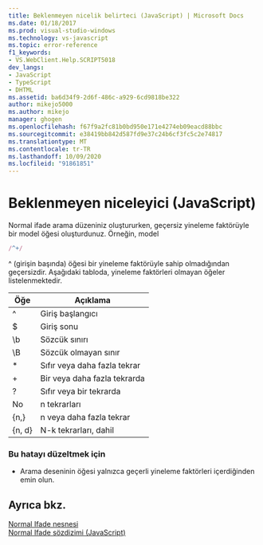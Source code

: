 ```yaml
---
title: Beklenmeyen nicelik belirteci (JavaScript) | Microsoft Docs
ms.date: 01/18/2017
ms.prod: visual-studio-windows
ms.technology: vs-javascript
ms.topic: error-reference
f1_keywords:
- VS.WebClient.Help.SCRIPT5018
dev_langs:
- JavaScript
- TypeScript
- DHTML
ms.assetid: ba6d34f9-2d6f-486c-a929-6cd9818be322
author: mikejo5000
ms.author: mikejo
manager: ghogen
ms.openlocfilehash: f67f9a2fc81b0bd950e171e4274eb09eacd88bbc
ms.sourcegitcommit: e38419bb842d587fd9e37c24b6cf3fc5c2e74817
ms.translationtype: MT
ms.contentlocale: tr-TR
ms.lasthandoff: 10/09/2020
ms.locfileid: "91861851"
---
```

# <a name="unexpected-quantifier-javascript"></a>Beklenmeyen niceleyici (JavaScript)
Normal ifade arama düzeniniz oluştururken, geçersiz yineleme faktörüyle bir model öğesi oluşturdunuz. Örneğin, model  
  
```js
/^+/  
```  
  
 ^ (girişin başında) öğesi bir yineleme faktörüyle sahip olmadığından geçersizdir. Aşağıdaki tabloda, yineleme faktörleri olmayan öğeler listelenmektedir.  
  
|Öğe|Açıklama|  
|-------------|-----------------|  
|^|Giriş başlangıcı|  
|$|Giriş sonu|  
|\b|Sözcük sınırı|  
|\B|Sözcük olmayan sınır|  
|*|Sıfır veya daha fazla tekrar|  
|+|Bir veya daha fazla tekrarda|  
|?|Sıfır veya bir tekrarda|  
|No|n tekrarları|  
|{n,}|n veya daha fazla tekrar|  
|{n, d}|N-k tekrarları, dahil|  
  
### <a name="to-correct-this-error"></a>Bu hatayı düzeltmek için  
  
- Arama deseninin öğesi yalnızca geçerli yineleme faktörleri içerdiğinden emin olun.  
  
## <a name="see-also"></a>Ayrıca bkz.  
 [Normal Ifade nesnesi](https://developer.mozilla.org/docs/Web/JavaScript/Reference/Global_Objects/RegExp)   
 [Normal Ifade sözdizimi (JavaScript)](/previous-versions/1400241x(v=vs.100))